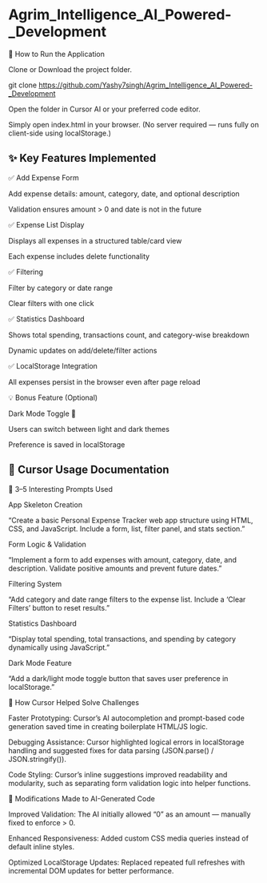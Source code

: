 # Agrim_Intelligence_AI_Powered-_Development
🚀 How to Run the Application

Clone or Download the project folder.

git clone https://github.com/Yashy7singh/Agrim_Intelligence_AI_Powered-_Development


Open the folder in Cursor AI or your preferred code editor.

Simply open index.html in your browser.
(No server required — runs fully on client-side using localStorage.)

## ✨ Key Features Implemented

✅ Add Expense Form

Add expense details: amount, category, date, and optional description

Validation ensures amount > 0 and date is not in the future

✅ Expense List Display

Displays all expenses in a structured table/card view

Each expense includes delete functionality

✅ Filtering

Filter by category or date range

Clear filters with one click

✅ Statistics Dashboard

Shows total spending, transactions count, and category-wise breakdown

Dynamic updates on add/delete/filter actions

✅ LocalStorage Integration

All expenses persist in the browser even after page reload

💡 Bonus Feature (Optional)

Dark Mode Toggle 🌙

Users can switch between light and dark themes

Preference is saved in localStorage

## 🧠 Cursor Usage Documentation
🔹 3–5 Interesting Prompts Used

App Skeleton Creation

“Create a basic Personal Expense Tracker web app structure using HTML, CSS, and JavaScript. Include a form, list, filter panel, and stats section.”

Form Logic & Validation

“Implement a form to add expenses with amount, category, date, and description. Validate positive amounts and prevent future dates.”

Filtering System

“Add category and date range filters to the expense list. Include a ‘Clear Filters’ button to reset results.”

Statistics Dashboard

“Display total spending, total transactions, and spending by category dynamically using JavaScript.”

Dark Mode Feature

“Add a dark/light mode toggle button that saves user preference in localStorage.”

🔹 How Cursor Helped Solve Challenges

Faster Prototyping: Cursor’s AI autocompletion and prompt-based code generation saved time in creating boilerplate HTML/JS logic.

Debugging Assistance: Cursor highlighted logical errors in localStorage handling and suggested fixes for data parsing (JSON.parse() / JSON.stringify()).

Code Styling: Cursor’s inline suggestions improved readability and modularity, such as separating form validation logic into helper functions.

🔹 Modifications Made to AI-Generated Code

Improved Validation: The AI initially allowed “0” as an amount — manually fixed to enforce > 0.

Enhanced Responsiveness: Added custom CSS media queries instead of default inline styles.

Optimized LocalStorage Updates: Replaced repeated full refreshes with incremental DOM updates for better performance.
